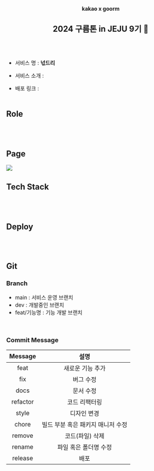 <div align="center">

**kakao x goorm**

 <h2> 2024 구름톤 in JEJU 9기 🍊</h2>

 <br/>

  <br/>

</div>
  
- 서비스 명 : **넋드리** <br/>

- 서비스 소개 :

- 배포 링크 :
  <br />
  <br />

## Role

<br/>
<br/>

## Page

![](https://velog.velcdn.com/images/jooooo/post/69f31155-74cf-4f4c-925e-fd83e0d78d9e/image.gif)

## Tech Stack

<div align =center>

</div>

<br />
<br />

## Deploy

<br/>
<br/>

## Git

### Branch

- main : 서비스 운영 브랜치
- dev : 개발중인 브랜치
- feat/기능명 : 기능 개발 브랜치

<br/>

### Commit Message

| Message  |               설명                |
| :------: | :-------------------------------: |
|   feat   |         새로운 기능 추가          |
|   fix    |             버그 수정             |
|   docs   |             문서 수정             |
| refactor |           코드 리팩터링           |
|  style   |            디자인 변경            |
|  chore   | 빌드 부분 혹은 패키지 매니저 수정 |
|  remove  |          코드(파일) 삭제          |
|  rename  |       파일 혹은 폴더명 수정       |
| release  |               배포                |
